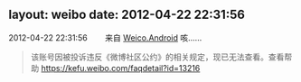 layout: weibo
date: 2012-04-22 22:31:56
---
<meta name="referrer" content="no-referrer" />

2012-04-22 22:31:56  &nbsp;&nbsp;&nbsp;&nbsp;&nbsp;&nbsp; 来自 <a href="http://app.weibo.com/t/feed/l4RWD" rel="nofollow">Weico.Android</a>
咳……
>  该账号因被投诉违反《微博社区公约》的相关规定，现已无法查看。查看帮助 https://kefu.weibo.com/faqdetail?id=13216
